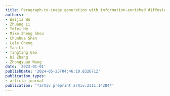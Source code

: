 ```yaml
---
title: Paragraph-to-image generation with information-enriched diffusion model
authors:
- Weijia Wu
- Zhuang Li
- Yefei He
- Mike Zheng Shou
- Chunhua Shen
- Lele Cheng
- Yan Li
- Tingting Gao
- Di Zhang
- Zhongyuan Wang
date: '2023-01-01'
publishDate: '2024-05-25T04:46:10.832671Z'
publication_types:
- article-journal
publication: '*arXiv preprint arXiv:2311.14284*'
---
```

